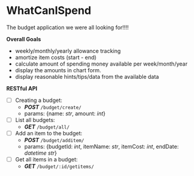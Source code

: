 # WhatCanISpend
The budget application we were all looking for!!!!

**Overall Goals**
- weekly/monthly/yearly allowance tracking
- amortize item costs (start - end)
- calculate amount of spending money available per week/month/year
- display the amounts in chart form.
- display reasonable hints/tips/data from the available data


**RESTful API**
- [ ] Creating a budget:
    - ***POST*** ```/budget/create/```
    - params: {name: *str*, amount: *int*}
- [ ] List all budgets:
    - ***GET*** ```/budget/all/```
- [ ] Add an item to the budget:
    - ***POST*** ```/budget/additem/```
    - params: {budgetId: *int*, itemName: *str*, itemCost: *int*, endDate: *datetime str*}
- [ ] Get all items in a budget:
    - ***GET*** ```/budget/:id/getitems/```
